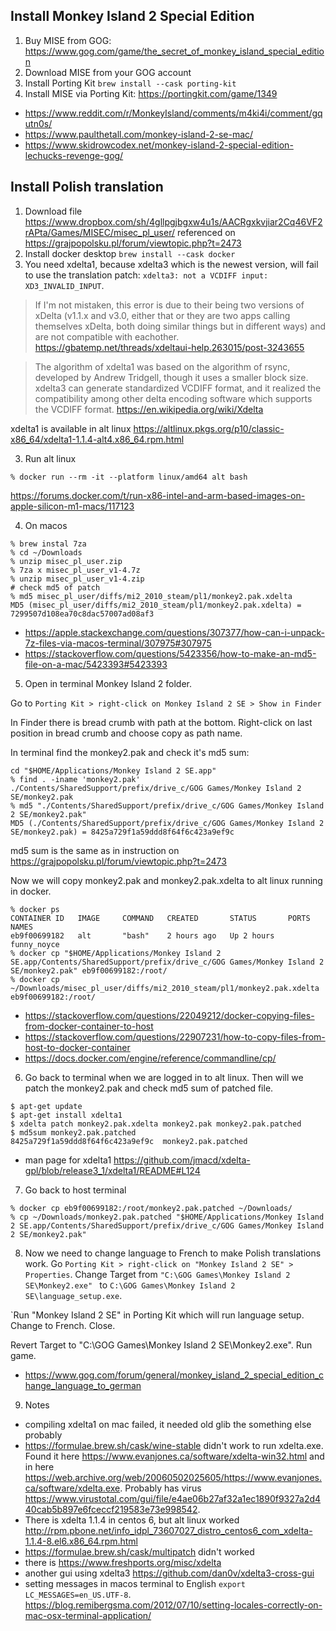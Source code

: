 ## Install Monkey Island 2 Special Edition

1. Buy MISE from GOG: https://www.gog.com/game/the_secret_of_monkey_island_special_edition
2. Download MISE from your GOG account
3. Install Porting Kit `brew install --cask porting-kit`
4. Install MISE via Porting Kit: https://portingkit.com/game/1349

- https://www.reddit.com/r/MonkeyIsland/comments/m4ki4i/comment/gqutn0s/
- https://www.paulthetall.com/monkey-island-2-se-mac/
- https://www.skidrowcodex.net/monkey-island-2-special-edition-lechucks-revenge-gog/

## Install Polish translation

1. Download file https://www.dropbox.com/sh/4gllpgjbgxw4u1s/AACRgxkvjiar2Cq46VF2rAPta/Games/MISEC/misec_pl_user/ referenced on https://grajpopolsku.pl/forum/viewtopic.php?t=2473
2. Install docker desktop `brew install --cask docker`
3. You need xdelta1, because xdelta3 which is the newest version, will fail to use the translation patch: `xdelta3: not a VCDIFF input: XD3_INVALID_INPUT`.

> If I'm not mistaken, this error is due to their being two versions of xDelta (v1.1.x and v3.0, either that or they are two apps calling themselves xDelta, both doing similar things but in different ways) and are not compatible with eachother. https://gbatemp.net/threads/xdeltaui-help.263015/post-3243655

> The algorithm of xdelta1 was based on the algorithm of rsync, developed by Andrew Tridgell, though it uses a smaller block size. xdelta3 can generate standardized VCDIFF format, and it realized the compatibility among other delta encoding software which supports the VCDIFF format. https://en.wikipedia.org/wiki/Xdelta

xdelta1 is available in alt linux https://altlinux.pkgs.org/p10/classic-x86_64/xdelta1-1.1.4-alt4.x86_64.rpm.html

3. Run alt linux

```shell
% docker run --rm -it --platform linux/amd64 alt bash
```

https://forums.docker.com/t/run-x86-intel-and-arm-based-images-on-apple-silicon-m1-macs/117123

4. On macos

```shell
% brew instal 7za
% cd ~/Downloads
% unzip misec_pl_user.zip
% 7za x misec_pl_user_v1-4.7z
% unzip misec_pl_user_v1-4.zip
# check md5 of patch
% md5 misec_pl_user/diffs/mi2_2010_steam/pl1/monkey2.pak.xdelta
MD5 (misec_pl_user/diffs/mi2_2010_steam/pl1/monkey2.pak.xdelta) = 7299507d108ea70c8dac57007ad08af3
```

- https://apple.stackexchange.com/questions/307377/how-can-i-unpack-7z-files-via-macos-terminal/307975#307975
- https://stackoverflow.com/questions/5423356/how-to-make-an-md5-file-on-a-mac/5423393#5423393

5. Open in terminal Monkey Island 2 folder.

Go to `Porting Kit > right-click on Monkey Island 2 SE > Show in Finder`

In Finder there is bread crumb with path at the bottom. Right-click on last position in bread crumb and choose copy as path name.

In terminal find the monkey2.pak and check it's md5 sum:

```shell
cd "$HOME/Applications/Monkey Island 2 SE.app"
% find . -iname 'monkey2.pak'
./Contents/SharedSupport/prefix/drive_c/GOG Games/Monkey Island 2 SE/monkey2.pak
% md5 "./Contents/SharedSupport/prefix/drive_c/GOG Games/Monkey Island 2 SE/monkey2.pak"
MD5 (./Contents/SharedSupport/prefix/drive_c/GOG Games/Monkey Island 2 SE/monkey2.pak) = 8425a729f1a59ddd8f64f6c423a9ef9c
```

md5 sum is the same as in instruction on https://grajpopolsku.pl/forum/viewtopic.php?t=2473

Now we will copy monkey2.pak and monkey2.pak.xdelta to alt linux running in docker.

```shell
% docker ps
CONTAINER ID   IMAGE     COMMAND   CREATED       STATUS       PORTS     NAMES
eb9f00699182   alt       "bash"    2 hours ago   Up 2 hours             funny_noyce
% docker cp "$HOME/Applications/Monkey Island 2 SE.app/Contents/SharedSupport/prefix/drive_c/GOG Games/Monkey Island 2 SE/monkey2.pak" eb9f00699182:/root/
% docker cp ~/Downloads/misec_pl_user/diffs/mi2_2010_steam/pl1/monkey2.pak.xdelta eb9f00699182:/root/
```

- https://stackoverflow.com/questions/22049212/docker-copying-files-from-docker-container-to-host
- https://stackoverflow.com/questions/22907231/how-to-copy-files-from-host-to-docker-container
- https://docs.docker.com/engine/reference/commandline/cp/

6. Go back to terminal when we are logged in to alt linux. Then will we patch the monkey2.pak and check md5 sum of patched file.

```shell
$ apt-get update
$ apt-get install xdelta1
$ xdelta patch monkey2.pak.xdelta monkey2.pak monkey2.pak.patched
$ md5sum monkey2.pak.patched
8425a729f1a59ddd8f64f6c423a9ef9c  monkey2.pak.patched
```

- man page for xdelta1 https://github.com/jmacd/xdelta-gpl/blob/release3_1/xdelta1/README#L124

7. Go back to host terminal

```shell
% docker cp eb9f00699182:/root/monkey2.pak.patched ~/Downloads/
% cp ~/Downloads/monkey2.pak.patched "$HOME/Applications/Monkey Island 2 SE.app/Contents/SharedSupport/prefix/drive_c/GOG Games/Monkey Island 2 SE/monkey2.pak"
```

8. Now we need to change language to French to make Polish translations work. Go `Porting Kit > right-click on "Monkey Island 2 SE" > Properties`. Change Target from `"C:\GOG Games\Monkey Island 2 SE\Monkey2.exe" ` to `C:\GOG Games\Monkey Island 2 SE\language_setup.exe`.

`Run "Monkey Island 2 SE" in Porting Kit which will run language setup. Change to French. Close.

Revert Target to "C:\GOG Games\Monkey Island 2 SE\Monkey2.exe". Run game.

- https://www.gog.com/forum/general/monkey_island_2_special_edition_change_language_to_german

9. Notes

- compiling xdelta1 on mac failed, it needed old glib the something else probably
- https://formulae.brew.sh/cask/wine-stable didn't work to run xdelta.exe. Found it here https://www.evanjones.ca/software/xdelta-win32.html and in here https://web.archive.org/web/20060502025605/https://www.evanjones.ca/software/xdelta.exe. Probably has virus https://www.virustotal.com/gui/file/e4ae06b27af32a1ec1890f9327a2d440cab5b897e6fceccf219583e73e998542.
- There is xdelta 1.1.4 in centos 6, but alt linux worked http://rpm.pbone.net/info_idpl_73607027_distro_centos6_com_xdelta-1.1.4-8.el6.x86_64.rpm.html
- https://formulae.brew.sh/cask/multipatch didn't worked
- there is https://www.freshports.org/misc/xdelta
- another gui using xdelta3 https://github.com/dan0v/xdelta3-cross-gui
- setting messages in macos terminal to English `export LC_MESSAGES=en_US.UTF-8`. https://blog.remibergsma.com/2012/07/10/setting-locales-correctly-on-mac-osx-terminal-application/
